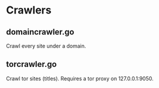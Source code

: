 # Crawlers

## domaincrawler.go

Crawl every site under a domain.

## torcrawler.go

Crawl tor sites (titles). Requires a tor proxy on 127.0.0.1:9050.
